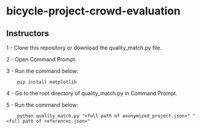 # bicycle-project-crowd-evaluation

## Instructors

1 - Clone this repository or download the quality_match.py file. 

2 - Open Command Prompt.

3 - Run the command below:

        pip install matplotlib

4 - Go to the root directory of quality_match.py in Command Prompt.

5 - Run the command below:

        python quality_match.py "<full path of anonymized_project.json>" "<full path of references.json>"
